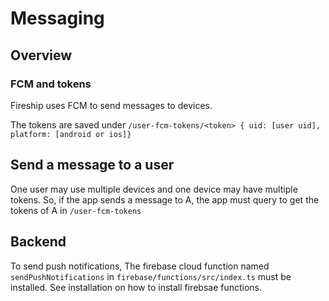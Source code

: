 # Messaging

## Overview

### FCM and tokens

Fireship uses FCM to send messages to devices.

The tokens are saved under `/user-fcm-tokens/<token> { uid: [user uid], platform: [android or ios]}`

## Send a message to a user

One user may use multiple devices and one device may have multiple tokens. So, if the app sends a message to A, the app must query to get the tokens of A in `/user-fcm-tokens`

## Backend

To send push notifications, The firebase cloud function named `sendPushNotifications` in `firebase/functions/src/index.ts` must be installed. See installation on how to install firebsae functions.
